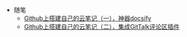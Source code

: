 - 随笔
    - [Github上搭建自己的云笔记（一），神器docsify](/md/小记随笔/随笔/Github上搭建自己的云笔记（一），神器docsify.md "Github上搭建自己的云笔记（一），神器docsify")
    - [Github上搭建自己的云笔记（二），集成GitTalk评论区插件](/md/小记随笔/随笔/Github上搭建自己的云笔记（二），集成GitTalk评论区插件.md)
